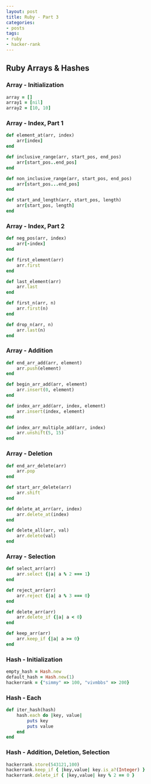 ```yaml
---
layout: post
title: Ruby - Part 3
categories: 
- posts
tags:
- ruby
- hacker-rank
---
```

## Ruby Arrays & Hashes

### Array - Initialization
```ruby
array = []
array1 = [nil]
array2 = [10, 10]
```

### Array - Index, Part 1
```ruby
def element_at(arr, index)
    arr[index]
end

def inclusive_range(arr, start_pos, end_pos)
    arr[start_pos..end_pos]
end

def non_inclusive_range(arr, start_pos, end_pos)
    arr[start_pos...end_pos]
end

def start_and_length(arr, start_pos, length)
    arr[start_pos, length]
end
```

<!--break-->

### Array - Index, Part 2
```ruby
def neg_pos(arr, index)
    arr[-index]
end

def first_element(arr)
    arr.first
end

def last_element(arr)
    arr.last
end

def first_n(arr, n)
    arr.first(n)
end

def drop_n(arr, n)
    arr.last(n)
end
```

### Array - Addition
```ruby
def end_arr_add(arr, element)
    arr.push(element)
end

def begin_arr_add(arr, element)
    arr.insert(0, element)
end

def index_arr_add(arr, index, element)
    arr.insert(index, element)
end

def index_arr_multiple_add(arr, index)
    arr.unshift(5, 15)
end
```

### Array - Deletion
```ruby
def end_arr_delete(arr)
    arr.pop
end

def start_arr_delete(arr)
    arr.shift
end

def delete_at_arr(arr, index)
    arr.delete_at(index)
end

def delete_all(arr, val)
    arr.delete(val)
end
```

### Array - Selection
```ruby
def select_arr(arr)
    arr.select {|a| a % 2 === 1}
end

def reject_arr(arr)
    arr.reject {|a| a % 3 === 0}
end

def delete_arr(arr)
    arr.delete_if {|a| a < 0}
end

def keep_arr(arr)
    arr.keep_if {|a| a >= 0}
end
```

### Hash - Initialization
```ruby
empty_hash = Hash.new
default_hash = Hash.new(1)
hackerrank = {"simmy" => 100, "vivmbbs" => 200}
```

### Hash - Each
```ruby
def iter_hash(hash)
    hash.each do |key, value|
        puts key
        puts value
    end
end
```

### Hash - Addition, Deletion, Selection
```ruby
hackerrank.store(543121,100)
hackerrank.keep_if { |key,value| key.is_a?(Integer) }
hackerrank.delete_if { |key,value| key % 2 == 0 }
```
